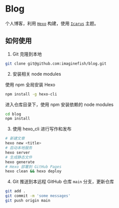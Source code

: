 # Blog
个人博客，利用 [`Hexo`](https://hexo.io) 构建，使用 [`Icarus`](https://ppoffice.github.io/hexo-theme-icarus/) 主题。
## 如何使用
1. Git 克隆到本地
```bash
git clone git@github.com:imaginefish/blog.git
```
2. 安装相关 node modules

使用 npm 全局安装 Hexo
```bash
npm install -g hexo-cli
```
进入仓库目录下，使用 npm 安装依赖的 node modules
```bash
cd blog
npm install
```
3. 使用 hexo_cli 进行写作和发布
```bash
# 新建文章
hexo new <title>
# 启动本地服务
hexo server
# 生成静态文件
hexo generate
# Hexo 部署到 GitHub Pages
hexo clean && hexo deploy
```
4. Git 推送到本远程 GitHub 仓库 `main` 分支，更新仓库
```bash
git add .
git commit -m 'some messages'
git push origin main
```